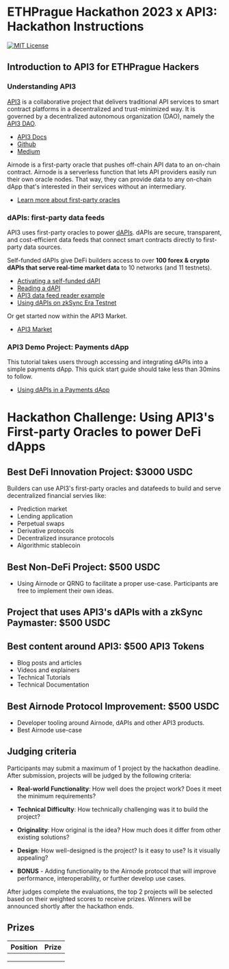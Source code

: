 # ETHPrague Hackathon 2023 x API3: Hackathon Instructions

[![MIT License](https://img.shields.io/badge/License-MIT-green.svg)](https://choosealicense.com/licenses/mit/)

## Introduction to API3 for ETHPrague Hackers

### Understanding API3

[API3](https://api3.org/) is a collaborative project that delivers traditional API services to smart contract platforms in a decentralized and trust-minimized way. It is governed by a decentralized autonomous organization (DAO), namely the [API3 DAO](https://api3.org/dao).

- [API3 Docs](https://docs.api3.org/)
- [Github](https://github.com/api3dao/)
- [Medium](https://medium.com/@api3)

Airnode is a first-party oracle that pushes off-chain API data to an on-chain contract. Airnode is a serverless function that lets API providers easily run their own oracle nodes. That way, they can provide data to any on-chain dApp that's interested in their services without an intermediary.

- [Learn more about first-party oracles](https://docs.api3.org/guides/airnode/calling-an-airnode/)

### dAPIs: first-party data feeds 

API3 uses first-party oracles to power [dAPIs](https://docs.api3.org/explore/dapis/what-are-dapis.html). dAPIs are secure, transparent, and cost-efficient data feeds that connect smart contracts directly to first-party data sources.

Self-funded dAPIs give DeFi builders access to over **100 forex & crypto dAPIs that serve real-time market data** to 10 networks (and 11 testnets). 

- [Activating a self-funded dAPI](https://docs.api3.org/guides/dapis/subscribing-self-funded-dapis/)
- [Reading a dAPI](https://docs.api3.org/guides/dapis/read-self-funded-dapi/)
- [API3 data feed reader example](https://github.com/api3dao/data-feed-reader-example)
- [Using dAPIs on zkSync Era Testnet](https://vanshwassan.medium.com/using-dapis-on-zksync-era-testnet-30f12efdd95f)

Or get started now within the API3 Market.

- [API3 Market](https://market.api3.org/)

### API3 Demo Project: Payments dApp

This tutorial takes users through accessing and integrating dAPIs into a simple payments dApp. This quick start guide should take less than 30mins to follow. 

- [Using dAPIs in a Payments dApp](https://github.com/vanshwassan/dAPI-payments)

# Hackathon Challenge: Using API3's First-party Oracles to power DeFi dApps

## Best DeFi Innovation Project: $3000 USDC

Builders can use API3's first-party oracles and datafeeds to build and serve decentralized financial servies like:

- Prediction market
- Lending application
- Perpetual swaps
- Derivative protocols 
- Decentralized insurance protocols
- Algorithmic stablecoin

## Best Non-DeFi Project: $500 USDC

- Using Airnode or QRNG to facilitate a proper use-case. Participants are free to implement their own ideas.

## Project that uses API3's dAPIs with a zkSync Paymaster: $500 USDC

## Best content around API3: $500 API3 Tokens

- Blog posts and articles
- Videos and explainers
- Technical Tutorials
- Technical Documentation

## Best Airnode Protocol Improvement: $500 USDC

- Developer tooling around Airnode, dAPIs and other API3 products.
- Best Airnode use-case 

## Judging criteria

Participants may submit a maximum of 1 project by the hackathon deadline. After submission, projects will be judged by the following criteria:

- **Real-world Functionality**: How well does the project work? Does it meet the minimum requirements?

- **Technical Difficulty**: How technically challenging was it to build the project?

- **Originality**: How original is the idea? How much does it differ from other existing solutions?

- **Design**: How well-designed is the project? Is it easy to use? Is it visually appealing?

- **BONUS** - Adding functionality to the Airnode protocol that will improve performance, interoperability, or further develop use cases.

After judges complete the evaluations, the top 2 projects will be selected based on their weighted scores to receive prizes. Winners will be announced shortly after the hackathon ends.

## Prizes

|       Position       |     Prize    |
|----------------------|--------------|
|    |    |
|      |     |
|     |     |

<!--
![Logo](https://dev-to-uploads.s3.amazonaws.com/uploads/articles/th5xamgrr6se0x5ro4g6.png)-->
